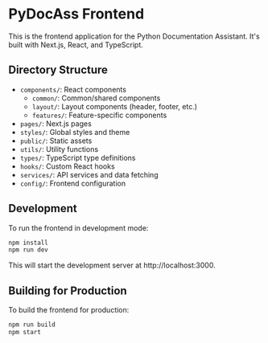 # PyDocAss Frontend

This is the frontend application for the Python Documentation Assistant. It's built with Next.js, React, and TypeScript.

## Directory Structure

- `components/`: React components
  - `common/`: Common/shared components
  - `layout/`: Layout components (header, footer, etc.)
  - `features/`: Feature-specific components
- `pages/`: Next.js pages
- `styles/`: Global styles and theme
- `public/`: Static assets
- `utils/`: Utility functions
- `types/`: TypeScript type definitions
- `hooks/`: Custom React hooks
- `services/`: API services and data fetching
- `config/`: Frontend configuration

## Development

To run the frontend in development mode:

```bash
npm install
npm run dev
```

This will start the development server at http://localhost:3000.

## Building for Production

To build the frontend for production:

```bash
npm run build
npm start
``` 